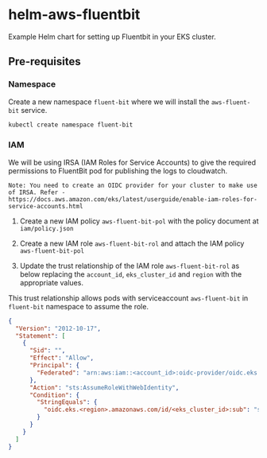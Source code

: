 # helm-aws-fluentbit

Example Helm chart for setting up Fluentbit in your EKS cluster.

## Pre-requisites

### Namespace

Create a new namespace `fluent-bit` where we will install the `aws-fluent-bit` service.

```bash
kubectl create namespace fluent-bit
```

### IAM

We will be using IRSA (IAM Roles for Service Accounts) to give the required permissions to FluentBit pod for publishing the logs to cloudwatch.

`Note: You need to create an OIDC provider for your cluster to make use of IRSA. Refer - https://docs.aws.amazon.com/eks/latest/userguide/enable-iam-roles-for-service-accounts.html`

1. Create a new IAM policy `aws-fluent-bit-pol` with the policy document at `iam/policy.json`

2. Create a new IAM role `aws-fluent-bit-rol` and attach the IAM policy `aws-fluent-bit-pol`

3. Update the trust relationship of the IAM role `aws-fluent-bit-rol` as below replacing the `account_id`, `eks_cluster_id` and `region` with the appropriate values.

This trust relationship allows pods with serviceaccount `aws-fluent-bit` in `fluent-bit` namespace to assume the role.

```json
{
  "Version": "2012-10-17",
  "Statement": [
    {
      "Sid": "",
      "Effect": "Allow",
      "Principal": {
        "Federated": "arn:aws:iam::<account_id>:oidc-provider/oidc.eks.us-east-1.amazonaws.com/id/<eks_cluster_id>"
      },
      "Action": "sts:AssumeRoleWithWebIdentity",
      "Condition": {
        "StringEquals": {
          "oidc.eks.<region>.amazonaws.com/id/<eks_cluster_id>:sub": "system:serviceaccount:fluent-bit:aws-fluent-bit"
        }
      }
    }
  ]
}
```
